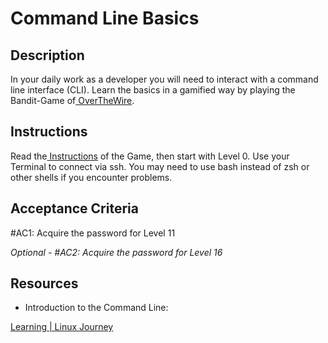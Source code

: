 # Command Line Basics

## Description

In your daily work as a developer you will need to interact with a command line interface (CLI). Learn the basics in a gamified way by playing the Bandit-Game of[ OverTheWire](https://overthewire.org/wargames/bandit/).

## Instructions

Read the[ Instructions](https://overthewire.org/wargames/bandit/) of the Game, then start with Level 0. Use your Terminal to connect via ssh. You may need to use bash instead of zsh or other shells if you encounter problems.

## Acceptance Criteria

#AC1: Acquire the password for Level 11

_Optional - #AC2: Acquire the password for Level 16_

## Resources

- Introduction to the Command Line:[ ](https://linuxjourney.com/lesson/the-shell)

[Learning | Linux Journey](https://linuxjourney.com/lesson/the-shell)
